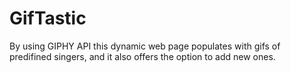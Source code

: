 # GifTastic
By using GIPHY API this dynamic web page populates with gifs of predifined singers, and it also offers the option to add new ones. 

